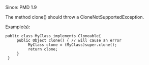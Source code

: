 Since: PMD 1.9

The method clone() should throw a CloneNotSupportedException.

Example(s):
```
public class MyClass implements Cloneable{
     public Object clone() { // will cause an error
          MyClass clone = (MyClass)super.clone();
          return clone;
     }
 }
```
